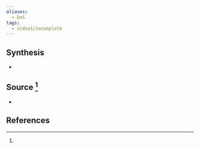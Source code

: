 ```yaml
---
aliases:
  - DoS
tags:
  - video1/incomplete
---
```

## Synthesis
- 
## Source [^1]
- 
## References

[^1]:
